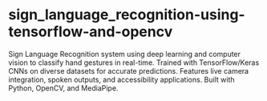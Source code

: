 # sign_language_recognition-using-tensorflow-and-opencv
Sign Language Recognition system using deep learning and computer vision to classify hand gestures in real-time. Trained with TensorFlow/Keras CNNs on diverse datasets for accurate predictions. Features live camera integration, spoken outputs, and accessibility applications. Built with Python, OpenCV, and MediaPipe.
